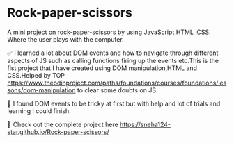 # Rock-paper-scissors

A mini project on rock-paper-scissors by using JavaScript,HTML ,CSS. Where the user plays with the computer.

✅ I learned a lot about DOM events and how to navigate through different aspects of JS such as calling functions firing up the events etc.This is the fist project that I have created using DOM manipulation,HTML and CSS.Helped by TOP https://www.theodinproject.com/paths/foundations/courses/foundations/lessons/dom-manipulation to clear some doubts on JS.

🔴 I found DOM events to be tricky at first but with help and lot of trials and learning I could finish.


🌱 Check out the complete project here
  https://sneha124-star.github.io/Rock-paper-scissors/

